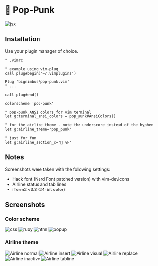 # 🎸 Pop-Punk

![jsx](https://gitcdn.link/repo/bignimbus/pop-punk.vim/683badc7284c3a1b63236b4c881818d2c82a761b/assets/jsx.png)

## Installation

Use your plugin manager of choice.

```vim
" .vimrc

" example using vim-plug
call plug#begin('~/.vimplugins')

Plug 'bignimbus/pop-punk.vim'
" ...

call plug#end()

colorscheme 'pop-punk'

" pop-punk ANSI colors for vim terminal
let g:terminal_ansi_colors = pop_punk#AnsiColors()

" for the airline theme - note the underscore instead of the hyphen
let g:airline_theme='pop_punk'

" just for fun
let g:airline_section_c='🎸 %F'
```

## Notes

Screenshots were taken with the following settings:

* Hack font (Nerd Font patched version) with vim-devicons
* Airline status and tab lines
* iTerm2 v3.3 (24-bit color)

## Screenshots

### Color scheme

![css](https://gitcdn.link/repo/bignimbus/pop-punk.vim/683badc7284c3a1b63236b4c881818d2c82a761b/assets/css.png)
![ruby](https://gitcdn.link/repo/bignimbus/pop-punk.vim/683badc7284c3a1b63236b4c881818d2c82a761b/assets/ruby.png)
![html](https://gitcdn.link/repo/bignimbus/pop-punk.vim/683badc7284c3a1b63236b4c881818d2c82a761b/assets/html.png)
![popup](https://gitcdn.link/repo/bignimbus/pop-punk.vim/683badc7284c3a1b63236b4c881818d2c82a761b/assets/popup.png)

### Airline theme

![Airline normal](https://gitcdn.link/repo/bignimbus/pop-punk.vim/683badc7284c3a1b63236b4c881818d2c82a761b/assets/airline-normal.png)
![Airline insert](https://gitcdn.link/repo/bignimbus/pop-punk.vim/683badc7284c3a1b63236b4c881818d2c82a761b/assets/airline-insert.png)
![Airline visual](https://gitcdn.link/repo/bignimbus/pop-punk.vim/683badc7284c3a1b63236b4c881818d2c82a761b/assets/airline-visual.png)
![Airline replace](https://gitcdn.link/repo/bignimbus/pop-punk.vim/683badc7284c3a1b63236b4c881818d2c82a761b/assets/airline-replace.png)
![Airline inactive](https://gitcdn.link/repo/bignimbus/pop-punk.vim/683badc7284c3a1b63236b4c881818d2c82a761b/assets/airline-inactive.png)
![Airline tabline](https://gitcdn.link/repo/bignimbus/pop-punk.vim/683badc7284c3a1b63236b4c881818d2c82a761b/assets/airline-tabline.png)
